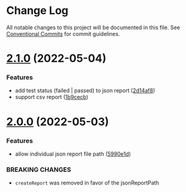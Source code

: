 # Change Log

All notable changes to this project will be documented in this file.
See [Conventional Commits](https://conventionalcommits.org) for commit guidelines.

# [2.1.0](https://github.com/sholzmayer/jest-performance-reporter/compare/@jest-performance-reporter/core@2.0.0...@jest-performance-reporter/core@2.1.0) (2022-05-04)


### Features

* add test status (failed | passed) to json report ([2d14af8](https://github.com/sholzmayer/jest-performance-reporter/commit/2d14af8efc78b5063d85247ca00a943d54e3fe72))
* support csv report ([1b9cecb](https://github.com/sholzmayer/jest-performance-reporter/commit/1b9cecb3ba783d8cc767a5bbdbe3012484c15804))





# [2.0.0](https://github.com/sholzmayer/jest-performance-reporter/compare/@jest-performance-reporter/core@1.0.8...@jest-performance-reporter/core@2.0.0) (2022-05-03)


### Features

* allow individual json report file path ([5990e1d](https://github.com/sholzmayer/jest-performance-reporter/commit/5990e1dcf6ce98da4866a8d09c6c8dc2b9e9e387))


### BREAKING CHANGES

* `createReport` was removed in favor of the jsonReportPath
